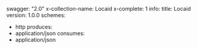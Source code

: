 swagger: "2.0"
x-collection-name: Locaid
x-complete: 1
info:
  title: Locaid
  version: 1.0.0
schemes:
- http
produces:
- application/json
consumes:
- application/json
